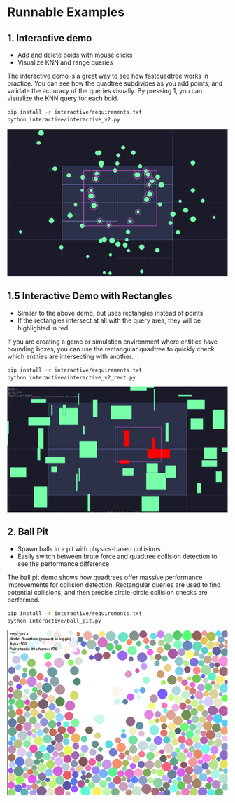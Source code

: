 
# Runnable Examples

## 1. Interactive demo  
- Add and delete boids with mouse clicks
- Visualize KNN and range queries

The interactive demo is a great way to see how fastquadtree works in practice.
You can see how the quadtree subdivides as you add points, and validate the accuracy of the queries visually.
By pressing 1, you can visualize the KNN query for each boid. 

```bash
pip install -r interactive/requirements.txt
python interactive/interactive_v2.py
```

![Interactive_V2_Screenshot](https://raw.githubusercontent.com/Elan456/fastquadtree/main/assets/interactive_v2_screenshot.png)

## 1.5 Interactive Demo with Rectangles
- Similar to the above demo, but uses rectangles instead of points
- If the rectangles intersect at all with the query area, they will be highlighted in red

If you are creating a game or simulation environment where entities have bounding boxes, you can use the
rectangular quadtree to quickly check which entities are intersecting with another. 

```bash
pip install -r interactive/requirements.txt
python interactive/interactive_v2_rect.py
```

![Interactive_V2_Rect_Screenshot](https://raw.githubusercontent.com/Elan456/fastquadtree/main/assets/interactive_v2_rect_screenshot.png)

## 2. Ball Pit  
- Spawn balls in a pit with physics-based collisions
- Easily switch between brute force and quadtree collision detection to see the performance difference

The ball pit demo shows how quadtrees offer massive performance improvements for collision detection.
Rectangular queries are used to find potential collisions, and then precise circle-circle collision checks are performed.

```bash
pip install -r interactive/requirements.txt
python interactive/ball_pit.py
```

![Ballpit_Demo_Screenshot](https://raw.githubusercontent.com/Elan456/fastquadtree/main/assets/ballpit.png)